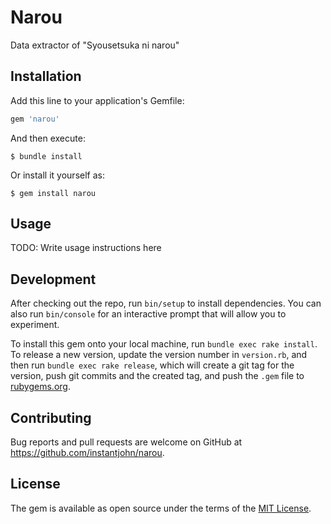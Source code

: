 # Narou

Data extractor of "Syousetsuka ni narou"

## Installation

Add this line to your application's Gemfile:

```ruby
gem 'narou'
```

And then execute:

    $ bundle install

Or install it yourself as:

    $ gem install narou

## Usage

TODO: Write usage instructions here

## Development

After checking out the repo, run `bin/setup` to install dependencies. You can also run `bin/console` for an interactive prompt that will allow you to experiment.

To install this gem onto your local machine, run `bundle exec rake install`. To release a new version, update the version number in `version.rb`, and then run `bundle exec rake release`, which will create a git tag for the version, push git commits and the created tag, and push the `.gem` file to [rubygems.org](https://rubygems.org).

## Contributing

Bug reports and pull requests are welcome on GitHub at https://github.com/instantjohn/narou.

## License

The gem is available as open source under the terms of the [MIT License](https://opensource.org/licenses/MIT).
